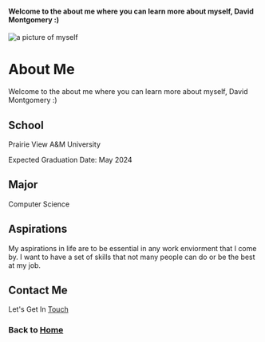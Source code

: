 #### Welcome to the about me where you can learn more about myself, David Montgomery :)

![a picture of myself](/assets/david.jpg)

# About Me

Welcome to the about me where you can learn more about myself, David Montgomery :)

## School

Prairie View A&M University

Expected Graduation Date: May 2024

## Major

Computer Science

## Aspirations

My aspirations in life are to be essential in any work enviorment that I come by. I want to have a set of skills that not many people can do or be the best at my job.

## Contact Me

Let's Get In [Touch](/contact/)

### Back to [Home](/)
